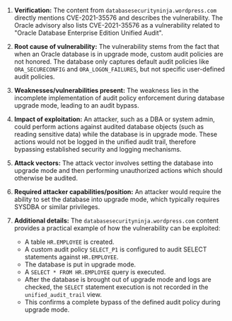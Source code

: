 1.  **Verification:** The content from `databasesecurityninja.wordpress.com` directly mentions CVE-2021-35576 and describes the vulnerability. The Oracle advisory also lists CVE-2021-35576 as a vulnerability related to "Oracle Database Enterprise Edition Unified Audit".

2.  **Root cause of vulnerability:** The vulnerability stems from the fact that when an Oracle database is in upgrade mode, custom audit policies are not honored. The database only captures default audit policies like `ORA_SECURECONFIG` and `ORA_LOGON_FAILURES`, but not specific user-defined audit policies.

3.  **Weaknesses/vulnerabilities present:** The weakness lies in the incomplete implementation of audit policy enforcement during database upgrade mode, leading to an audit bypass.

4.  **Impact of exploitation:** An attacker, such as a DBA or system admin, could perform actions against audited database objects (such as reading sensitive data) while the database is in upgrade mode. These actions would not be logged in the unified audit trail, therefore bypassing established security and logging mechanisms.

5.  **Attack vectors:** The attack vector involves setting the database into upgrade mode and then performing unauthorized actions which should otherwise be audited.

6.  **Required attacker capabilities/position:**  An attacker would require the ability to set the database into upgrade mode, which typically requires SYSDBA or similar privileges.

7.  **Additional details:** The `databasesecurityninja.wordpress.com` content provides a practical example of how the vulnerability can be exploited:
    *   A table `HR.EMPLOYEE` is created.
    *   A custom audit policy `SELECT_P1` is configured to audit SELECT statements against `HR.EMPLOYEE`.
    *   The database is put in upgrade mode.
    *   A `SELECT * FROM HR.EMPLOYEE` query is executed.
    *   After the database is brought out of upgrade mode and logs are checked, the `SELECT` statement execution is not recorded in the `unified_audit_trail` view.
    *   This confirms a complete bypass of the defined audit policy during upgrade mode.